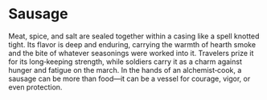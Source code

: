 # Sausage

Meat, spice, and salt are sealed together within a casing like a spell knotted tight. Its flavor is deep and enduring, carrying the warmth of hearth smoke and the bite of whatever seasonings were worked into it. Travelers prize it for its long‑keeping strength, while soldiers carry it as a charm against hunger and fatigue on the march. In the hands of an alchemist‑cook, a sausage can be more than food—it can be a vessel for courage, vigor, or even protection.

